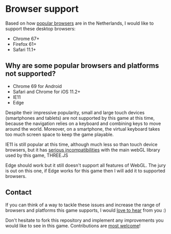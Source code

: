# Browser support
Based on how [popular browsers](https://caniuse.com/#search=webgl) are in the Netherlands, I would like to support these desktop browsers:

- Chrome 67+
- Firefox 61+
- Safari 11.1+

## Why are some popular browsers and platforms not supported?
- Chrome 69 for Android
- Safari and Chrome for iOS 11.2+
- IE11
- Edge

Despite their impressive popularity, small and large touch devices (smartphones and tablets) are not supported by this game at this time, because the navigation relies on a keyboard and combining keys to move around the world. Moreover, on a smartphone, the virtual keyboard takes too much screen space to keep the game playable.

IE11 is still popular at this time, although much less so than touch device browsers, but it has [serious incompatibilities](https://github.com/mrdoob/three.js/issues/3600) with the main webGL library used by this game, THREE.JS

Edge should work but it still doesn't support all features of WebGL. The jury is out on this one, if Edge works for this game then I will add it to supported browsers.

## Contact
If you can think of a way to tackle these issues and increase the range of browsers and platforms this game supports, I would [love to hear](mailto:hello@ebabel.eu) from you :)

Don't hesitate to fork this repository and implement any improvements you would like to see in this game. Contributions are [most welcome](CONTRIBUTING.md)!
